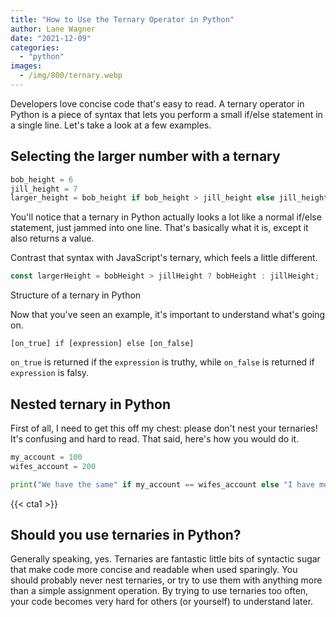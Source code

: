```yaml
---
title: "How to Use the Ternary Operator in Python"
author: Lane Wagner
date: "2021-12-09"
categories: 
  - "python"
images:
  - /img/800/ternary.webp
---
```


Developers love concise code that's easy to read. A ternary operator in Python is a piece of syntax that lets you perform a small if/else statement in a single line. Let's take a look at a few examples.

## Selecting the larger number with a ternary

```py
bob_height = 6
jill_height = 7
larger_height = bob_height if bob_height > jill_height else jill_height
```

You'll notice that a ternary in Python actually looks a lot like a normal if/else statement, just jammed into one line. That's basically what it is, except it also returns a value.

Contrast that syntax with JavaScript's ternary, which feels a little different.

```js
const largerHeight = bobHeight > jillHeight ? bobHeight : jillHeight;
```

Structure of a ternary in Python

Now that you've seen an example, it's important to understand what's going on.

```
[on_true] if [expression] else [on_false] 
```

`on_true` is returned if the `expression` is truthy, while `on_false` is returned if `expression` is falsy.

## Nested ternary in Python

First of all, I need to get this off my chest: please don't nest your ternaries! It's confusing and hard to read. That said, here's how you would do it.

```py
my_account = 100
wifes_account = 200

print("We have the same" if my_account == wifes_account else "I have more" if my_account > wifes_account else "Wife has more")
```

{{< cta1 >}}

## Should you use ternaries in Python?

Generally speaking, yes. Ternaries are fantastic little bits of syntactic sugar that make code more concise and readable when used sparingly. You should probably never nest ternaries, or try to use them with anything more than a simple assignment operation. By trying to use ternaries too often, your code becomes very hard for others (or yourself) to understand later.
